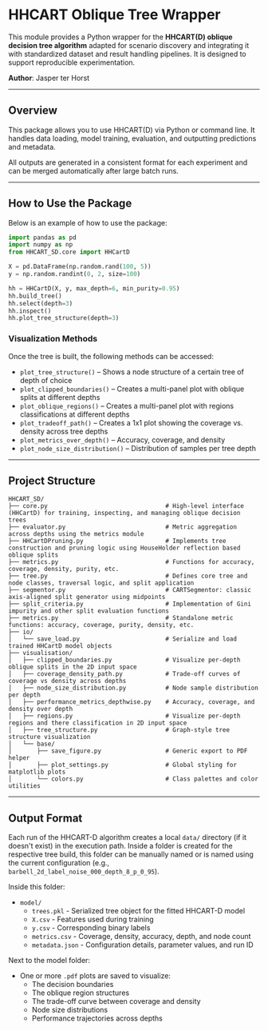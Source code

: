 # HHCART Oblique Tree Wrapper

This module provides a Python wrapper for the **HHCART(D) oblique decision tree algorithm** adapted for scenario discovery
and integrating it with standardized dataset and result handling pipelines. It is designed to support reproducible 
experimentation.

**Author**: Jasper ter Horst

---

## Overview

This package allows you to use HHCART(D) via Python or command line. It handles data loading, model training, evaluation, 
and outputting predictions and metadata.

All outputs are generated in a consistent format for each experiment and can be merged automatically after large batch runs.

---


## How to Use the Package

Below is an example of how to use the package:
```python
import pandas as pd
import numpy as np
from HHCART_SD.core import HHCartD

X = pd.DataFrame(np.random.rand(100, 5))
y = np.random.randint(0, 2, size=100)

hh = HHCartD(X, y, max_depth=6, min_purity=0.95)
hh.build_tree()
hh.select(depth=3)
hh.inspect()
hh.plot_tree_structure(depth=3)
```

### Visualization Methods

Once the tree is built, the following methods can be accessed:

- `plot_tree_structure()` – Shows a node structure of a certain tree of depth of choice
- `plot_clipped_boundaries()` – Creates a multi-panel plot with oblique splits at different depths
- `plot_oblique_regions()` – Creates a multi-panel plot with regions classifications at different depths
- `plot_tradeoff_path()` – Creates a 1x1 plot showing the coverage vs. density across tree depths
- `plot_metrics_over_depth()` – Accuracy, coverage, and density
- `plot_node_size_distribution()` – Distribution of samples per tree depth

---

## Project Structure

```
HHCART_SD/
├── core.py                                 # High-level interface (HHCartD) for training, inspecting, and managing oblique decision trees
├── evaluator.py                            # Metric aggregation across depths using the metrics module
├── HHCartDPruning.py                       # Implements tree construction and pruning logic using HouseHolder reflection based oblique splits
├── metrics.py                              # Functions for accuracy, coverage, density, purity, etc.
├── tree.py                                 # Defines core tree and node classes, traversal logic, and split application
├── segmentor.py                            # CARTSegmentor: classic axis-aligned split generator using midpoints
├── split_criteria.py                       # Implementation of Gini impurity and other split evaluation functions
├── metrics.py                              # Standalone metric functions: accuracy, coverage, purity, density, etc.
├── io/
│   └── save_load.py                        # Serialize and load trained HHCartD model objects
├── visualisation/
│   ├── clipped_boundaries.py               # Visualize per-depth oblique splits in the 2D input space
│   ├── coverage_density_path.py            # Trade-off curves of coverage vs density across depths
│   ├── node_size_distribution.py           # Node sample distribution per depth
│   ├── performance_metrics_depthwise.py    # Accuracy, coverage, and density over depth
│   ├── regions.py                          # Visualize per-depth regions and there classification in 2D input space
│   ├── tree_structure.py                   # Graph-style tree structure visualization
│   └── base/
│       ├── save_figure.py                  # Generic export to PDF helper
│       ├── plot_settings.py                # Global styling for matplotlib plots
│       └── colors.py                       # Class palettes and color utilities
```

---

## Output Format

Each run of the HHCART-D algorithm creates a local `data/` directory (if it doesn't exist) in the execution path. 
Inside a folder is created for the respective tree build, this folder can be manually named or is named using the 
current configuration (e.g., `barbell_2d_label_noise_000_depth_8_p_0_95`).

Inside this folder:

- `model/`
  - `trees.pkl` - Serialized tree object for the fitted HHCART-D model
  - `X.csv` - Features used during training
  - `y.csv` - Corresponding binary labels
  - `metrics.csv` - Coverage, density, accuracy, depth, and node count
  - `metadata.json` - Configuration details, parameter values, and run ID

Next to the model folder:

- One or more `.pdf` plots are saved to visualize:
  - The decision boundaries
  - The oblique region structures
  - The trade-off curve between coverage and density
  - Node size distributions
  - Performance trajectories across depths